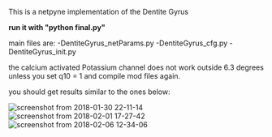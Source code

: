 This is a netpyne implementation of the Dentite Gyrus

**run it with "python final.py"**

main files are:
		-DentiteGyrus_netParams.py
		-DentiteGyrus_cfg.py
		-DentiteGyrus_init.py

the calcium activated Potassium channel does not work outside 6.3 degrees unless you set q10 = 1 and compile mod files again.

you should get results similar to the ones below:

![screenshot from 2018-01-30 22-11-14](https://user-images.githubusercontent.com/32278395/35865799-a26bb470-0b3c-11e8-9343-d930a20e802c.png)
![screenshot from 2018-02-01 17-27-42](https://user-images.githubusercontent.com/32278395/35865801-a2c28f5c-0b3c-11e8-8611-b45ffb391bc4.png)
![screenshot from 2018-02-06 12-34-06](https://user-images.githubusercontent.com/32278395/35865802-a30f434c-0b3c-11e8-8980-7b5d8760cb7a.png)
